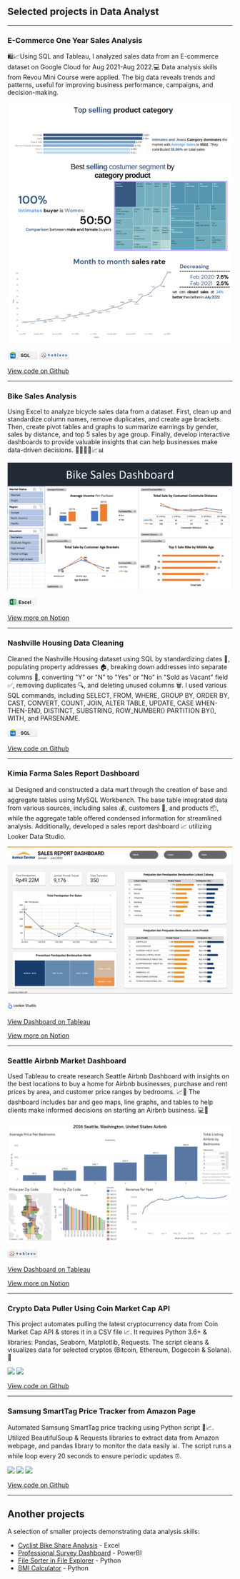 ## Selected projects in Data Analyst

---

### E-Commerce One Year Sales Analysis

🛍️📈Using SQL and Tableau, I analyzed sales data from an E-commerce dataset on Google Cloud for Aug 2021-Aug 2022.💻 Data analysis skills from Revou Mini Course were applied. The big data reveals trends and patterns, useful for improving business performance, campaigns, and decision-making.

<img src="images\E-com.png?raw=true" />

[![](images\SQL.png)](#) [![](images\tableau.png)](#)

[View code on Github](https://github.com/fathinafif/E-Commerce_Sales_Analysis)

---

### Bike Sales Analysis

Using Excel to analyze bicycle sales data from a dataset. First, clean up and standardize column names, remove duplicates, and create age brackets. Then, create pivot tables and graphs to summarize earnings by gender, sales by distance, and top 5 sales by age group. Finally, develop interactive dashboards to provide valuable insights that can help businesses make data-driven decisions. 🚴‍♂️🚴‍♀️📈📊

<img src="images\AnalyzingBikeSaleData.png?raw=true" />

[![](images\Excel.png)](#)

[View more on Notion](https://silicon-garden-1fa.notion.site/Analyzing-Bike-Sale-Data-96ef32162cc543b5a2ef87c71f87e797)

---

### Nashville Housing Data Cleaning

Cleaned the Nashville Housing dataset using SQL by standardizing dates 📅, populating property addresses 🏠, breaking down addresses into separate columns 📍, converting "Y" or "N" to "Yes" or "No" in "Sold as Vacant" field ✅, removing duplicates 🔍, and deleting unused columns 🗑️. I used various SQL commands, including SELECT, FROM, WHERE, GROUP BY, ORDER BY, CAST, CONVERT, COUNT, JOIN, ALTER TABLE, UPDATE, CASE WHEN-THEN-END, DISTINCT, SUBSTRING, ROW_NUMBER() PARTITION BY(), WITH, and PARSENAME.

[![](images\SQL.png)](#)

[View code on Github](https://github.com/fathinafif/NashvilleHousing_DataCleaning)

---

### Kimia Farma Sales Report Dashboard

📊 Designed and constructed a data mart through the creation of base and aggregate tables using MySQL Workbench. The base table integrated data from various sources, including sales 💰, customers 👥, and products 📦, while the aggregate table offered condensed information for streamlined analysis. Additionally, developed a sales report dashboard 📈 utilizing Looker Data Studio.

<img src="images\kimia_farma_sales_report_dashboard.png" />

[![](images\looker.jpg)](#)

[View Dashboard on Tableau](https://public.tableau.com/app/profile/fathin.afif/viz/2016SeattleWashingtonUnitedStatesAirbnb/Dashboard1#3)
<br>

[View more on Notion](https://lnkd.in/gBbRfH-c)

---

### Seattle Airbnb Market Dashboard

Used Tableau to create research Seattle Airbnb Dashboard with insights on the best locations to buy a home for Airbnb businesses, purchase and rent prices by area, and customer price ranges by bedrooms. 📈🌟 The dashboard includes bar and geo maps, line graphs, and tables to help clients make informed decisions on starting an Airbnb business. 💻🏡

<img src="images\Airbnb_Dashboard.png?raw=true" />

[![](images\tableau.png)](#)

[View Dashboard on Tableau](https://public.tableau.com/app/profile/fathin.afif/viz/2016SeattleWashingtonUnitedStatesAirbnb/Dashboard1#3)
<br>

[View more on Notion](https://lnkd.in/gBbRfH-c)

---

### Crypto Data Puller Using Coin Market Cap API

This project automates pulling the latest cryptocurrency data from Coin Market Cap API & stores it in a CSV file 📈. It requires Python 3.6+ & libraries: Pandas, Seaborn, Matplotlib, Requests. The script cleans & visualizes data for selected cryptos (Bitcoin, Ethereum, Dogecoin & Solana). 🚀

[![](https://img.shields.io/badge/Python-white?logo=Python)](#) [![](https://img.shields.io/badge/Jupyter-white?logo=Jupyter)](#)

[View code on Github](https://github.com/fathinafif/CryptoDataPullerUsingAPI)

---

### Samsung SmartTag Price Tracker from Amazon Page

Automated Samsung SmartTag price tracking using Python script 🤖📈. Utilized BeautifulSoup & Requests libraries to extract data from Amazon webpage, and pandas library to monitor the data easily 📊. The script runs a while loop every 20 seconds to ensure periodic updates ⏰.

[![](https://img.shields.io/badge/Python-white?logo=Python)](#) [![](https://img.shields.io/badge/Jupyter-white?logo=Jupyter)](#) [![](https://img.shields.io/badge/Anaconda-white?logo=anaconda)](#)

[View code on Github](https://github.com/fathinafif/Samsung_SmartTag_Price_Tracker)

---

## Another projects

A selection of smaller projects demonstrating data analysis skills:

- <a href="https://silicon-garden-1fa.notion.site/Cyclistic-Bike-Share-Analysis-f7908dca87414eefbbae8a850259b46c">Cyclist Bike Share Analysis</a> - Excel
- <a href="https://github.com/fathinafif/DataProfessionalSurveyDashboard">Professional Survey Dashboard</a> - PowerBI
- <a href="https://github.com/fathinafif/automatic_file_sorterAutomatic">File Sorter in File Explorer</a> - Python
- <a href="https://github.com/fathinafif/BMI_CALCULATOR">BMI Calculator</a> - Python
